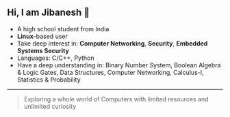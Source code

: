 ## Hi, I am Jibanesh 👋

- A high school student from India
- **Linux**-based user
- Take deep interest in: **Computer Networking**, **Security**, **Embedded Systems Security**
- Languages: C/C++, Python
- Have a deep understanding in: Binary Number System, Boolean Algebra & Logic Gates, Data Structures, Computer Networking, Calculus-I, Statistics & Probability
---
>Exploring a whole world of Computers with limited resources and unlimited curiosity

